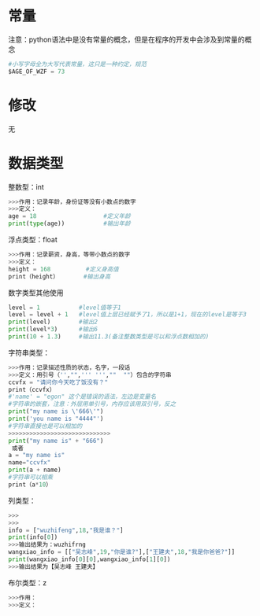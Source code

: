 # 常量
注意：python语法中是没有常量的概念，但是在程序的开发中会涉及到常量的概念

```python
#小写字母全为大写代表常量，这只是一种约定，规范
$AGE_OF_WZF = 73 
```
# 修改
无

# 数据类型
整数型：int
```python
>>>作用：记录年龄，身份证等没有小数点的数字
>>>定义：
age = 18                   #定义年龄
print(type(age))           #输出年龄

```
浮点类型：float
```python
>>>作用：记录薪资，身高，等带小数点的数字
>>>定义：
height = 168          #定义身高值
print（height）       #输出身高
```
数字类型其他使用
```python
level = 1           #level值等于1
level = level + 1   #level值上层已经赋予了1，所以是1+1，现在的level是等于3
print(level)        #输出2
print(level*3)      #输出6 
print(10 + 1.3)     #输出11.3(备注整数类型是可以和浮点数相加的)
```
字符串类型：
```python
>>>作用：记录描述性质的状态，名字，一段话
>>>定义：用引号（'',"",''' ''',""  ""）包含的字符串
ccvfx = "请问你今天吃了饭没有？"
print（ccvfx）
#'name' = "egon" 这个是错误的语法，左边是变量名
#字符串的嵌套，注意：外层用单引号，内存应该用双引号，反之
print("my name is \'666\'")
print('you name is "4444"')
#字符串直接也是可以相加的
>>>>>>>>>>>>>>>>>>>>>>>>>>>>>
print("my name is" + "666")  
 或者 
a = "my name is"
name="ccvfx"
print(a + name)
#字符串可以相乘
print（a*10）
```

列类型：
```python
>>>
>>>
info = ["wuzhifeng",18,"我是谁？"]
print(info[0])
>>>输出结果为：wuzhifrng
wangxiao_info = [["吴志峰",19,"你是谁?"],["王建夫",18,"我是你爸爸?"]]
print(wangxiao_info[0][0],wangxiao_info[1][0])
>>>输出结果为【吴志峰 王建夫】
```
布尔类型：z

```python
>>>作用：
>>>定义：
```
